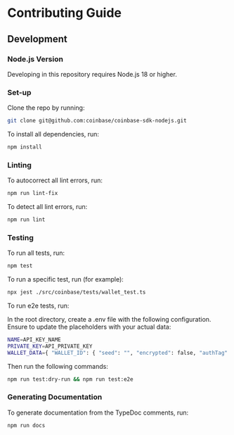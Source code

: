 # Contributing Guide

## Development

### Node.js Version

Developing in this repository requires Node.js 18 or higher.

### Set-up

Clone the repo by running:

```bash
git clone git@github.com:coinbase/coinbase-sdk-nodejs.git
```

To install all dependencies, run:

```bash
npm install
```

### Linting

To autocorrect all lint errors, run:

```bash
npm run lint-fix
```

To detect all lint errors, run:

```bash
npm run lint
```

### Testing

To run all tests, run:

```bash
npm test
```

To run a specific test, run (for example):

```bash
npx jest ./src/coinbase/tests/wallet_test.ts
```
To run e2e tests, run:

In the root directory, create a .env file with the following configuration. Ensure to update the placeholders with your actual data:
```bash
NAME=API_KEY_NAME
PRIVATE_KEY=API_PRIVATE_KEY
WALLET_DATA={ "WALLET_ID": { "seed": "", "encrypted": false, "authTag": "", "iv": "" } }
```

Then run the following commands:
```bash
npm run test:dry-run && npm run test:e2e
```

### Generating Documentation

To generate documentation from the TypeDoc comments, run:

```bash
npm run docs
```
